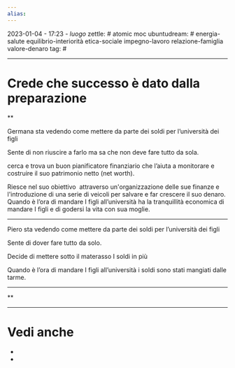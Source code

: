 ```yaml
---
alias: 
---
```

2023-01-04 - 17:23 - *luogo*
zettle: # atomic moc
ubuntudream: # energia-salute equilibrio-interiorità etica-sociale impegno-lavoro relazione-famiglia valore-denaro 
tag: #

---
# Crede che successo è dato dalla preparazione


**

Germana sta vedendo come mettere da parte dei soldi per l’università dei figli

Sente di non riuscire a farlo ma sa che non deve fare tutto da sola.

cerca e trova un buon pianificatore finanziario che l’aiuta a monitorare e costruire il suo patrimonio netto (net worth).

Riesce nel suo obiettivo  attraverso un'organizzazione delle sue finanze e l'introduzione di una serie di veicoli per salvare e far crescere il suo denaro. Quando è l’ora di mandare I figli all’università ha la tranquillità economica di mandare I figli e di godersi la vita con sua moglie.

  
  

---

Piero sta vedendo come mettere da parte dei soldi per l’università dei figli

Sente di dover fare tutto da solo.

Decide di mettere sotto il materasso I soldi in più

Quando è l’ora di mandare I figli all’università i soldi sono stati mangiati dalle tarme.

  

---

**


---
# Vedi anche
- 
- 